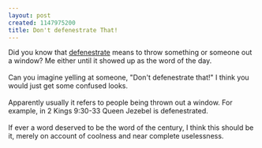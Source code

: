 ```yaml
--- 
layout: post
created: 1147975200
title: Don't defenestrate That!
---
```

Did you know that <a href="http://www.answers.com/defenestration">defenestrate</a> means to throw something or someone out a window? Me either until it showed up as the word of the day.  <br /><br />Can you imagine yelling at someone, "Don't defenestrate that!"  I think you would just get some confused looks.  <br /><br />Apparently usually it refers to people being thrown out a window.  For example, in 2 Kings 9:30-33 Queen Jezebel is defenestrated.<br /><br />If ever a word deserved to be the word of the century, I think this should be it, merely on account of coolness and near complete uselessness.
